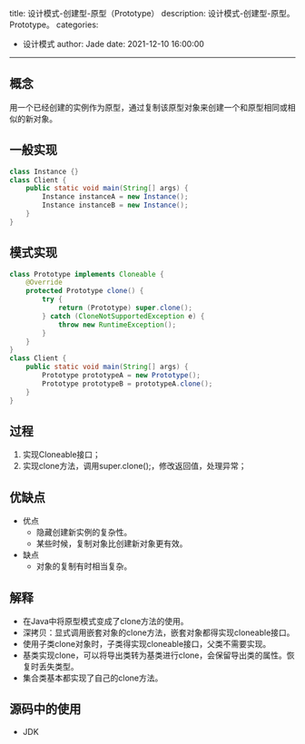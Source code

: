 title: 设计模式-创建型-原型（Prototype）
description: 设计模式-创建型-原型。Prototype。
categories:
  - 设计模式
author: Jade
date: 2021-12-10 16:00:00
---

## 概念
用一个已经创建的实例作为原型，通过复制该原型对象来创建一个和原型相同或相似的新对象。

## 一般实现
```java
class Instance {}
class Client {
    public static void main(String[] args) {
        Instance instanceA = new Instance();
        Instance instanceB = new Instance();
    }
}
```

## 模式实现

```java
class Prototype implements Cloneable {
    @Override
    protected Prototype clone() {
        try {
            return (Prototype) super.clone();
        } catch (CloneNotSupportedException e) {
            throw new RuntimeException();
        }
    }
}
class Client {
    public static void main(String[] args) {
        Prototype prototypeA = new Prototype();
        Prototype prototypeB = prototypeA.clone();
    }
}
```

## 过程
1. 实现Cloneable接口；
2. 实现clone方法，调用super.clone();，修改返回值，处理异常；

## 优缺点
- 优点
  - 隐藏创建新实例的复杂性。
  - 某些时候，复制对象比创建新对象更有效。
- 缺点
  - 对象的复制有时相当复杂。

## 解释
- 在Java中将原型模式变成了clone方法的使用。
- 深拷贝：显式调用嵌套对象的clone方法，嵌套对象都得实现cloneable接口。
- 使用子类clone对象时，子类得实现cloneable接口，父类不需要实现。
- 基类实现clone，可以将导出类转为基类进行clone，会保留导出类的属性。恢复时丢失类型。
- 集合类基本都实现了自己的clone方法。

## 源码中的使用
- JDK
